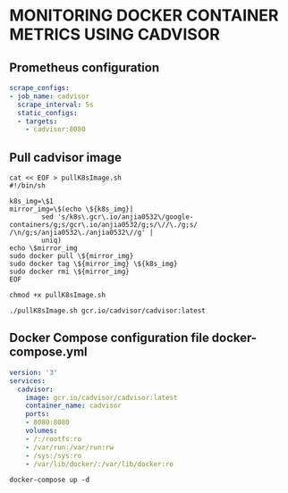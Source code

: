 # MONITORING DOCKER CONTAINER METRICS USING CADVISOR

## Prometheus configuration

```yaml
scrape_configs:
- job_name: cadvisor
  scrape_interval: 5s
  static_configs:
  - targets:
    - cadvisor:8080
```

## Pull cadvisor image

```shell
cat << EOF > pullK8sImage.sh
#!/bin/sh

k8s_img=\$1
mirror_img=\$(echo \${k8s_img}|
        sed 's/k8s\.gcr\.io/anjia0532\/google-containers/g;s/gcr\.io/anjia0532/g;s/\//\./g;s/ /\n/g;s/anjia0532\./anjia0532\//g' |
        uniq)
echo \$mirror_img
sudo docker pull \${mirror_img}
sudo docker tag \${mirror_img} \${k8s_img}
sudo docker rmi \${mirror_img}
EOF

chmod +x pullK8sImage.sh

./pullK8sImage.sh gcr.io/cadvisor/cadvisor:latest
```

## Docker Compose configuration file docker-compose.yml

```yaml
version: '3'
services:
  cadvisor:
    image: gcr.io/cadvisor/cadvisor:latest
    container_name: cadvisor
    ports:
    - 8080:8080
    volumes:
    - /:/rootfs:ro
    - /var/run:/var/run:rw
    - /sys:/sys:ro
    - /var/lib/docker/:/var/lib/docker:ro
```

```shell
docker-compose up -d
```
